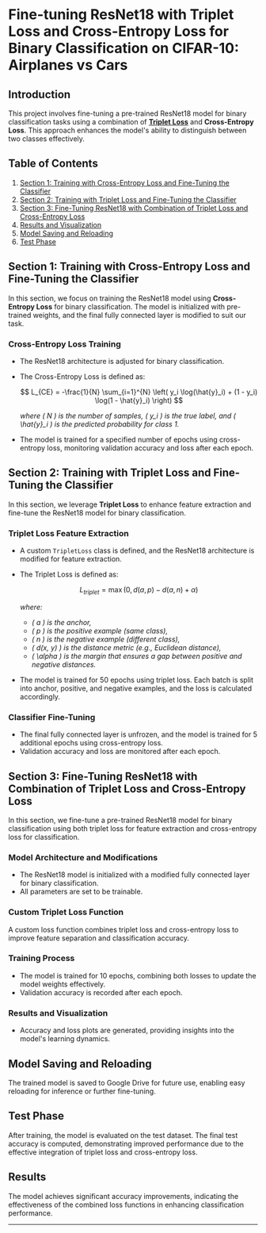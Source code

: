 # Fine-tuning ResNet18 with Triplet Loss and Cross-Entropy Loss for Binary Classification on CIFAR-10: Airplanes vs Cars

## Introduction
This project involves fine-tuning a pre-trained ResNet18 model for binary classification tasks using a combination of **[Triplet Loss](https://en.wikipedia.org/wiki/Triplet_loss)** and **Cross-Entropy Loss**. This approach enhances the model's ability to distinguish between two classes effectively.

## Table of Contents
1. [Section 1: Training with Cross-Entropy Loss and Fine-Tuning the Classifier](#section-1-training-with-cross-entropy-loss-and-fine-tuning-the-classifier)
2. [Section 2: Training with Triplet Loss and Fine-Tuning the Classifier](#section-2-training-with-triplet-loss-and-fine-tuning-the-classifier)
3. [Section 3: Fine-Tuning ResNet18 with Combination of Triplet Loss and Cross-Entropy Loss](#section-3-fine-tuning-resnet18-with-combination-of-triplet-loss-and-cross-entropy-loss)
4. [Results and Visualization](#results-and-visualization)
5. [Model Saving and Reloading](#model-saving-and-reloading)
6. [Test Phase](#test-phase)

## Section 1: Training with Cross-Entropy Loss and Fine-Tuning the Classifier
In this section, we focus on training the ResNet18 model using **Cross-Entropy Loss** for binary classification. The model is initialized with pre-trained weights, and the final fully connected layer is modified to suit our task.

### Cross-Entropy Loss Training
- The ResNet18 architecture is adjusted for binary classification.
- The Cross-Entropy Loss is defined as:

  $$
  L_{CE} = -\frac{1}{N} \sum_{i=1}^{N} \left( y_i \log(\hat{y}_i) + (1 - y_i) \log(1 - \hat{y}_i) \right)
  $$

  *where \( N \) is the number of samples, \( y_i \) is the true label, and \( \hat{y}_i \) is the predicted probability for class 1.*

- The model is trained for a specified number of epochs using cross-entropy loss, monitoring validation accuracy and loss after each epoch.

## Section 2: Training with Triplet Loss and Fine-Tuning the Classifier
In this section, we leverage **Triplet Loss** to enhance feature extraction and fine-tune the ResNet18 model for binary classification.

### Triplet Loss Feature Extraction
- A custom `TripletLoss` class is defined, and the ResNet18 architecture is modified for feature extraction.
- The Triplet Loss is defined as:

  $$
  L_{triplet} = \max(0, d(a, p) - d(a, n) + \alpha)
  $$

  *where:*
  - *\( a \) is the anchor,*
  - *\( p \) is the positive example (same class),*
  - *\( n \) is the negative example (different class),*
  - *\( d(x, y) \) is the distance metric (e.g., Euclidean distance),*
  - *\( \alpha \) is the margin that ensures a gap between positive and negative distances.*

- The model is trained for 50 epochs using triplet loss. Each batch is split into anchor, positive, and negative examples, and the loss is calculated accordingly.

### Classifier Fine-Tuning
- The final fully connected layer is unfrozen, and the model is trained for 5 additional epochs using cross-entropy loss.
- Validation accuracy and loss are monitored after each epoch.

## Section 3: Fine-Tuning ResNet18 with Combination of Triplet Loss and Cross-Entropy Loss
In this section, we fine-tune a pre-trained ResNet18 model for binary classification using both triplet loss for feature extraction and cross-entropy loss for classification.

### Model Architecture and Modifications
- The ResNet18 model is initialized with a modified fully connected layer for binary classification.
- All parameters are set to be trainable.

### Custom Triplet Loss Function
A custom loss function combines triplet loss and cross-entropy loss to improve feature separation and classification accuracy.

### Training Process
- The model is trained for 10 epochs, combining both losses to update the model weights effectively.
- Validation accuracy is recorded after each epoch.

### Results and Visualization
- Accuracy and loss plots are generated, providing insights into the model's learning dynamics.

## Model Saving and Reloading
The trained model is saved to Google Drive for future use, enabling easy reloading for inference or further fine-tuning.

## Test Phase
After training, the model is evaluated on the test dataset. The final test accuracy is computed, demonstrating improved performance due to the effective integration of triplet loss and cross-entropy loss.

## Results
The model achieves significant accuracy improvements, indicating the effectiveness of the combined loss functions in enhancing classification performance.

---
